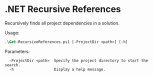 # .NET Recursive References
Recursively finds all project dependencies in a solution.

Usage:
```ps
.\Get-RecursiveReferences.ps1 [-ProjectDir <path>] [-h]
```

Parameters:
```
  -ProjectDir <path>  Specify the project directory to start the search.
  -h                  Display a help message.
```